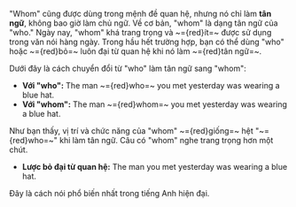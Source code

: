 
"Whom" cũng được dùng trong mệnh đề quan hệ, nhưng nó chỉ làm **tân ngữ**, không bao giờ làm chủ ngữ.  Về cơ bản, "whom" là dạng tân ngữ của "who."  Ngày nay, "whom" khá trang trọng và ~={red}ít=~ được sử dụng trong văn nói hàng ngày.  Trong hầu hết trường hợp, bạn có thể dùng "who" hoặc ~={red}bỏ=~ luôn đại từ quan hệ khi nó làm ~={red}tân ngữ=~.

Dưới đây là cách chuyển đổi từ "who" làm tân ngữ sang "whom":

* **Với "who":** The man ~={red}who=~ you met yesterday was wearing a blue hat.
* **Với "whom":** The man ~={red}whom=~ you met yesterday was wearing a blue hat.

Như bạn thấy, vị trí và chức năng của "whom" ~={red}giống=~ hệt "~={red}who=~" khi làm tân ngữ.  Câu có "whom" nghe trang trọng hơn một chút.

* **Lược bỏ đại từ quan hệ:** The man you met yesterday was wearing a blue hat.

Đây là cách nói phổ biến nhất trong tiếng Anh hiện đại.

